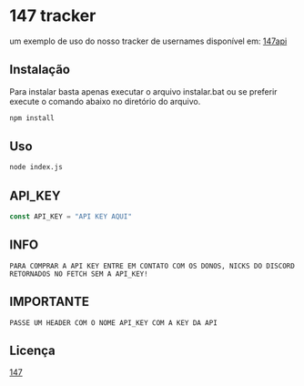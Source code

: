 # 147 tracker

um exemplo de uso do nosso tracker de usernames disponível em: [147api](https://147api.xyz/)

## Instalação

Para instalar basta apenas executar o arquivo instalar.bat ou se preferir execute o comando abaixo no diretório do arquivo.

```js
npm install
```

## Uso

```bash
node index.js
```
## API_KEY

```javascript
const API_KEY = "API KEY AQUI"
```

## INFO
```
PARA COMPRAR A API KEY ENTRE EM CONTATO COM OS DONOS, NICKS DO DISCORD RETORNADOS NO FETCH SEM A API_KEY!
```
## IMPORTANTE
```
PASSE UM HEADER COM O NOME API_KEY COM A KEY DA API
```

## Licença
[147](https://youtube.com/bancalabs)
